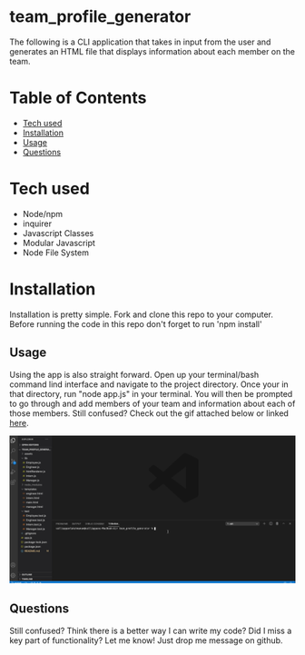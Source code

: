 # team_profile_generator

The following is a CLI application that takes in input from the user and generates an HTML file that displays information about each member on the team. 


# Table of Contents 

* [Tech used](#Tech%20used)
* [Installation](#Installation)
* [Usage](#Usage)
* [Questions](#Questions)

# Tech used 
* Node/npm 
* inquirer
* Javascript Classes
* Modular Javascript
* Node File System 

# Installation 

Installation is pretty simple. Fork and clone this repo to your computer. Before running the code in this repo don't forget to run 'npm install' 

## Usage 

Using the app is also straight forward. Open up your terminal/bash command lind interface and navigate to the project directory. Once your in that directory, run "node app.js" in your terminal. You will then be prompted to go through and add members of your team and information about each of those members. Still confused? Check out the gif attached below or linked [here](./assets/screen_capture.gif). 

![Screen Capture of App](./assets/screen_capture.gif)

## Questions

Still confused? Think there is a better way I can write my code? Did I miss a key part of functionality? Let me know! Just drop me message on github.
